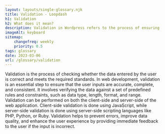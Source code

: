 ```yaml
--- 
layout: layouts/single-glossary.njk
title: Validation - Loopdash
h1: Validation
h2: What does it mean?
description: Validation in Wordpress refers to the process of ensuring that user input meets the required format and standards to prevent errors and improve security.
imageAlt: keyboard
sitemap:
	changefreq: weekly
	priority: 0.5
tags: glossary
date: 2023-03-06
url: /glossary/validation
---
```


Validation is the process of checking whether the data entered by the user is correct and meets the required standards. In web development, validation is an essential step to ensure that the user inputs are accurate, complete, and consistent. It involves verifying the data against a set of predefined rules and constraints, such as data type, length, format, and range. Validation can be performed on both the client-side and server-side of the web application. Client-side validation is done using JavaScript, while server-side validation is done using server-side scripting languages like PHP, Python, or Ruby. Validation helps to prevent errors, improve data quality, and enhance the user experience by providing immediate feedback to the user if the input is incorrect.
